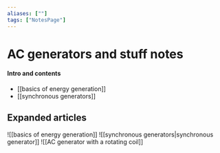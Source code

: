 ```yaml
---
aliases: [""]
tags: ["NotesPage"]
---
```


# AC generators and stuff notes

#### Intro and contents
- [[basics of energy generation]]
- [[synchronous generators]]



## Expanded articles
![[basics of energy generation]]
![[synchronous generators|synchronous generator]]
![[AC generator with a rotating coil]]